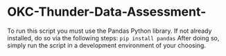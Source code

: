 # OKC-Thunder-Data-Assessment-

To run this script you must use the Pandas Python library. 
If not already installed, do so via the following steps:
`pip install pandas`
After doing so, simply run the script in a development environment of your choosing. 
